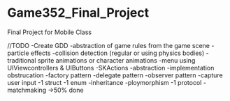 # Game352_Final_Project
Final Project for Mobile Class

//TODO
-Create GDD
-abstraction of game rules from the game scene
-particle effects
-collision detection (regular or using physics bodies)
-traditional sprite animations or character animations
-menu using UIViewcontrollers & UIButtons
-SKActions
-abstraction
-implementation obstrucation
-factory pattern
-delegate pattern
-observer pattern
-capture user input
-1 struct
-1 enum
-inheritance
-ploymorphism
-1 protocol
-matchmaking ->50% done
